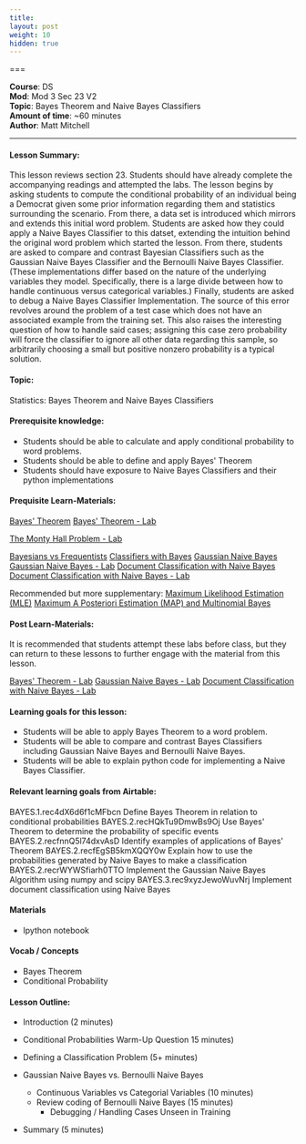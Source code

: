 ```yaml
---
title: 
layout: post
weight: 10
hidden: true
---
```


===


**Course**: DS   <br/>
**Mod**: Mod 3 Sec 23 V2         <br/>
**Topic**:  Bayes Theorem and Naive Bayes Classifiers  <br/>
**Amount of time**: ~60 minutes <br/>
**Author**: Matt Mitchell


***

#### Lesson Summary:

This lesson reviews section 23. Students should have already complete the accompanying readings and attempted the labs. The lesson begins by asking students to compute the conditional probability of an individual being a Democrat given some prior information regarding them and statistics surrounding the scenario. From there, a data set is introduced which mirrors and extends this initial word problem. Students are asked how they could apply a Naive Bayes Classifier to this datset, extending the intuition behind the original word problem which started the lesson. From there, students are asked to compare and contrast Bayesian Classifiers such as the Gaussian Naive Bayes Classifier and the Bernoulli Naive Bayes Classifier. (These implementations differ based on the nature of the underlying variables they model. Specifically, there is a large divide between how to handle continuous versus categorical variables.)  Finally, students are asked to debug a Naive Bayes Classifier Implementation. The source of this error revolves around the problem of a test case which does not have an associated example from the training set. This also raises the interesting question of how to handle said cases; assigning this case zero probability will force the classifier to ignore all other data regarding this sample, so arbitrarily choosing a small but positive nonzero probability is a typical solution.

#### Topic:

Statistics: Bayes Theorem and Naive Bayes Classifiers

#### Prerequisite knowledge:

* Students should be able to calculate and apply conditional probability to word problems.
* Students should be able to define and apply Bayes' Theorem
* Students should have exposure to Naive Bayes Classifiers and their python implementations

#### Prequisite Learn-Materials:

[Bayes' Theorem](https://github.com/learn-co-curriculum/dsc-bayes-theorem)
[Bayes' Theorem - Lab](https://github.com/learn-co-curriculum/dsc-bayes-theorem-lab)

[The Monty Hall Problem - Lab](https://github.com/learn-co-curriculum/dsc-monty-hall-problem-lab)


[Bayesians vs Frequentists](https://github.com/learn-co-curriculum/dsc-bayesians-vs-frequentists)
[Classifiers with Bayes](https://github.com/learn-co-curriculum/dsc-classifiers-with-bayes)
[Gaussian Naive Bayes](https://github.com/learn-co-curriculum/dsc-gaussian-naive-bayes)
[Gaussian Naive Bayes - Lab](https://github.com/learn-co-curriculum/dsc-gaussian-naive-bayes-lab)
[Document Classification with Naive Bayes](https://github.com/learn-co-curriculum/dsc-document-classification-with-naive-bayes)
[Document Classification with Naive Bayes - Lab](https://github.com/learn-co-curriculum/dsc-document-classification-with-naive-bayes-lab)


Recommended but more supplementary:
[Maximum Likelihood Estimation (MLE)](https://github.com/learn-co-curriculum/dsc-mle)
[Maximum A Posteriori Estimation (MAP) and Multinomial Bayes](https://github.com/learn-co-curriculum/dsc-map-multinomial-bayes)

#### Post Learn-Materials:

It is recommended that students attempt these labs before class, but they can return to these lessons to further engage with the material from this lesson.

[Bayes' Theorem - Lab](https://github.com/learn-co-curriculum/dsc-bayes-theorem-lab)
[Gaussian Naive Bayes - Lab](https://github.com/learn-co-curriculum/dsc-gaussian-naive-bayes-lab)
[Document Classification with Naive Bayes - Lab](https://github.com/learn-co-curriculum/dsc-document-classification-with-naive-bayes-lab)



#### Learning goals for this lesson:


* Students will be able to apply Bayes Theorem to a word problem.
* Students will be able to compare and contrast Bayes Classifiers including Gaussian Naive Bayes and Bernoulli Naive Bayes.
* Students will be able to explain python code for implementing a Naive Bayes Classifier.


#### Relevant learning goals from Airtable: 

BAYES.1.rec4dX6d6f1cMFbcn Define Bayes Theorem in relation to conditional probabilities
BAYES.2.recHQkTu9DmwBs9Oj Use Bayes' Theorem to determine the probability of specific events
BAYES.2.recfnnQ5l74dxvAsD Identify examples of applications of Bayes' Theorem
BAYES.2.recfEgSB5kmXQQY0w Explain how to use the probabilities generated by Naive Bayes to make a classification
BAYES.2.recrWYWSfiarh0TTO Implement the Gaussian Naive Bayes Algorithm using numpy and scipy
BAYES.3.rec9xyzJewoWuvNrj Implement document classification using Naive Bayes


#### Materials
- Ipython notebook

#### Vocab / Concepts 

* Bayes Theorem
* Conditional Probability

#### Lesson Outline:

* Introduction (2 minutes)
* Conditional Probabilities Warm-Up Question 15 minutes)

* Defining a Classification Problem (5+ minutes)
* Gaussian Naive Bayes vs. Bernoulli Naive Bayes
	* Continuous Variables vs Categorial Variables (10 minutes)
	* Review coding of Bernoulli Naive Bayes (15 minutes)
		* Debugging / Handling Cases Unseen in Training 
* Summary (5 minutes)